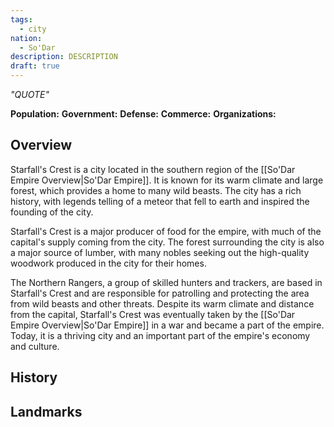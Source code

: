 ```yaml
---
tags:
  - city
nation:
  - So'Dar
description: DESCRIPTION
draft: true
---
```

*"QUOTE"*

**Population:**
**Government:**
**Defense:**
**Commerce:**
**Organizations:**

## Overview
Starfall's Crest is a city located in the southern region of the [[So'Dar Empire Overview|So'Dar Empire]]. It is known for its warm climate and large forest, which provides a home to many wild beasts. The city has a rich history, with legends telling of a meteor that fell to earth and inspired the founding of the city.

Starfall's Crest is a major producer of food for the empire, with much of the capital's supply coming from the city. The forest surrounding the city is also a major source of lumber, with many nobles seeking out the high-quality woodwork produced in the city for their homes.

The Northern Rangers, a group of skilled hunters and trackers, are based in Starfall's Crest and are responsible for patrolling and protecting the area from wild beasts and other threats. Despite its warm climate and distance from the capital, Starfall's Crest was eventually taken by the [[So'Dar Empire Overview|So'Dar Empire]] in a war and became a part of the empire. Today, it is a thriving city and an important part of the empire's economy and culture.
## History

## Landmarks